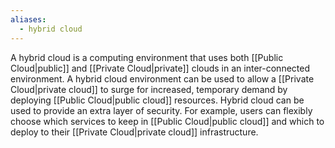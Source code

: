 ```yaml
---
aliases:
  - hybrid cloud
---
```


A hybrid cloud is a computing environment that uses both [[Public Cloud|public]] and [[Private Cloud|private]] clouds in an inter-connected environment. A hybrid cloud environment can be used to allow a [[Private Cloud|private cloud]] to surge for increased, temporary demand by deploying [[Public Cloud|public cloud]] resources. Hybrid cloud can be used to provide an extra layer of security. For example, users can flexibly choose which services to keep in [[Public Cloud|public cloud]] and which to deploy to their [[Private Cloud|private cloud]] infrastructure.